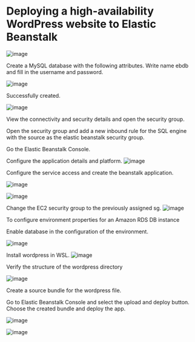 # Deploying a high-availability WordPress website to Elastic Beanstalk

![image](https://user-images.githubusercontent.com/80820244/235382899-2d9f4efb-886e-4d0e-84c8-01ee4e5bb5aa.png)

Create a MySQL database with the following attributes. Write name ebdb and fill in the username and password.


![image](https://user-images.githubusercontent.com/80820244/235383227-603f6f5a-6273-4cd0-9e24-bca6083ff589.png)

Successfully created.

![image](https://user-images.githubusercontent.com/80820244/235383463-421e16e4-7294-4291-a9dd-f3ae20754e0b.png)

View the connectivity and security details and open the security group.

Open the security group and add a new inbound rule for the SQL engine with the source as the elastic beanstalk security group.

Go the Elastic Beanstalk Console.

Configure the application details and platform.
![image](https://user-images.githubusercontent.com/80820244/235384388-54cae374-328f-47cd-9894-93c1a03382c6.png)

Configure the service access and create the beanstalk application.

![image](https://user-images.githubusercontent.com/80820244/235384462-0c7d8bc4-50d7-43fd-821f-2c6ac83e42a1.png)

![image](https://user-images.githubusercontent.com/80820244/235384857-ba8d093f-c1e8-4abd-aa12-e53980fefe6c.png)

Change the EC2 security group to the previously assigned sg.
![image](https://user-images.githubusercontent.com/80820244/235386258-61d036a2-32d2-421e-8a4c-4c6d5313520c.png)

To configure environment properties for an Amazon RDS DB instance

Enable database in the configuration of the environment.

![image](https://user-images.githubusercontent.com/80820244/235386726-313707d4-503c-4679-9cc0-665e69e04a6c.png)

Install wordpress in WSL.
![image](https://user-images.githubusercontent.com/80820244/235386775-92414315-708d-4a96-bea2-38c86a451ffc.png)

Verify the structure of the wordpress directory

![image](https://user-images.githubusercontent.com/80820244/235386829-5042e760-7b3c-4850-b7b3-712921b57b93.png)

Create a source bundle for the wordpress file.

Go to Elastic Beanstalk Console and select the upload and deploy button. Choose the created bundle and deploy the app.

![image](https://user-images.githubusercontent.com/80820244/235387357-ac1b92d3-9379-45f8-9f01-3e14eae09714.png)

![image](https://user-images.githubusercontent.com/80820244/235720644-180dfa99-29a4-4f9d-a5b7-ef070b57605c.png)

